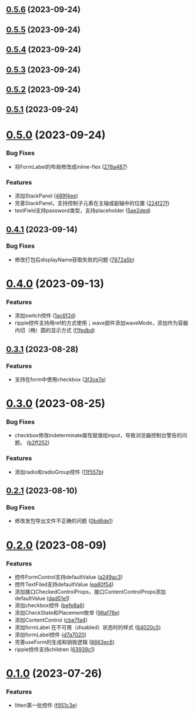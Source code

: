 ## [0.5.6](https://github.com/liuxian496/litten/compare/v0.5.5...v0.5.6) (2023-09-24)



## [0.5.5](https://github.com/liuxian496/litten/compare/v0.5.4...v0.5.5) (2023-09-24)



## [0.5.4](https://github.com/liuxian496/litten/compare/v0.5.3...v0.5.4) (2023-09-24)



## [0.5.3](https://github.com/liuxian496/litten/compare/v0.5.2...v0.5.3) (2023-09-24)



## [0.5.2](https://github.com/liuxian496/litten/compare/v0.5.1...v0.5.2) (2023-09-24)



## [0.5.1](https://github.com/liuxian496/litten/compare/v0.5.0...v0.5.1) (2023-09-24)



# [0.5.0](https://github.com/liuxian496/litten/compare/v0.4.1...v0.5.0) (2023-09-24)


### Bug Fixes

* 将FormLabel的布局修改成inline-flex ([278a487](https://github.com/liuxian496/litten/commit/278a48713129562391565481e9c94b8d60f7e454))


### Features

* 添加StackPanel ([489f4ee](https://github.com/liuxian496/litten/commit/489f4eef6aa096240df7fbb0770fffcc20fde95c))
* 完善StackPanel，支持控制子元素在主轴或副轴中的位置 ([224f27f](https://github.com/liuxian496/litten/commit/224f27fd415be05d80241e09c11b46f21edcaef7))
* textField支持password类型，支持placeholder ([5ae2ded](https://github.com/liuxian496/litten/commit/5ae2ded1094340b4ce64680e14fb8442b258bf1f))



## [0.4.1](https://github.com/liuxian496/litten/compare/v0.4.0...v0.4.1) (2023-09-14)


### Bug Fixes

* 修改打包后displayName获取失败的问题 ([7872a5b](https://github.com/liuxian496/litten/commit/7872a5be896d613e2694aeea0bb89006c2ca25ca))



# [0.4.0](https://github.com/liuxian496/litten/compare/v0.3.1...v0.4.0) (2023-09-13)


### Features

* 添加switch控件 ([1ac6f2d](https://github.com/liuxian496/litten/commit/1ac6f2d6d1c925678b87323c41cccd9061533989))
* ripple控件支持用ref的方式使用；wave部件添加waveMode，添加作为容器内切（椭）圆的显示方式 ([f1fedbd](https://github.com/liuxian496/litten/commit/f1fedbd41356efbf5732f5a7b91b6d1bd4ee0f2d))



## [0.3.1](https://github.com/liuxian496/litten/compare/v0.3.0...v0.3.1) (2023-08-28)


### Features

* 支持在form中使用checkbox ([3f3ce7a](https://github.com/liuxian496/litten/commit/3f3ce7a01c8ac43518b177d6c846d8bc81ef54ee))



# [0.3.0](https://github.com/liuxian496/litten/compare/v0.2.1...v0.3.0) (2023-08-25)


### Bug Fixes

* checkbox修改indeterminate属性赋值给input，导致浏览器控制台警告的问题。 ([b2ff252](https://github.com/liuxian496/litten/commit/b2ff2526fb51013bb890140d0ddbff0889a541ef))


### Features

* 添加radio和radioGroup控件 ([11f557b](https://github.com/liuxian496/litten/commit/11f557bcdbfda7e162b7a4e90ef531225cd10e08))



## [0.2.1](https://github.com/liuxian496/litten/compare/v0.2.0...v0.2.1) (2023-08-10)


### Bug Fixes

* 修改发包导出文件不正确的问题 ([0bd6de1](https://github.com/liuxian496/litten/commit/0bd6de1ffd912b0b74a1b9068f55041f752719c6))



# [0.2.0](https://github.com/liuxian496/litten/compare/v0.1.0...v0.2.0) (2023-08-09)


### Features

* 控件FormControl支持defaultValue ([a249ac3](https://github.com/liuxian496/litten/commit/a249ac3518098caad1d404b3b48e474d939b5a75))
* 控件TextFiled支持defaultValue ([ea80f54](https://github.com/liuxian496/litten/commit/ea80f54f9e6dcf513b3679d8a3e579a81d1c6635))
* 添加接口CheckedControlProps，接口ContentControlProps添加defaultValue ([dad51e1](https://github.com/liuxian496/litten/commit/dad51e11deba5a873c4b08de7ee58340505c7275))
* 添加checkbox控件 ([befe8a6](https://github.com/liuxian496/litten/commit/befe8a64c251dfba7b4f3066c609b0449085877f))
* 添加CheckState和Placement枚举 ([98af78e](https://github.com/liuxian496/litten/commit/98af78e13f45258c7ac7d941af99979d0ee7edb3))
* 添加ContentControl ([cbe7fa4](https://github.com/liuxian496/litten/commit/cbe7fa46a37c11e2089b68ac4cbb66cfa4c07b26))
* 添加formLabel 在不可用（disabled）状态时的样式 ([84020c5](https://github.com/liuxian496/litten/commit/84020c5076d71018bfa36e7d322bbc7bfa0ab91b))
* 添加formLabel控件 ([d7a7020](https://github.com/liuxian496/litten/commit/d7a7020afdeb58b9ee034284ba0e438ba2684ec1))
* 完善useForm的生成和销毁逻辑 ([8663ec6](https://github.com/liuxian496/litten/commit/8663ec61e31b035fa1c6c58a5cfe8c9ca3f9643d))
* ripple控件支持children ([63939c1](https://github.com/liuxian496/litten/commit/63939c11b037b8eb7a50e12dc74de95e2a707643))



# [0.1.0](https://github.com/liuxian496/litten/compare/f951c3e86f8228ea579703e8b809be6e2107e5f7...v0.1.0) (2023-07-26)


### Features

* litten第一批控件 ([f951c3e](https://github.com/liuxian496/litten/commit/f951c3e86f8228ea579703e8b809be6e2107e5f7))



